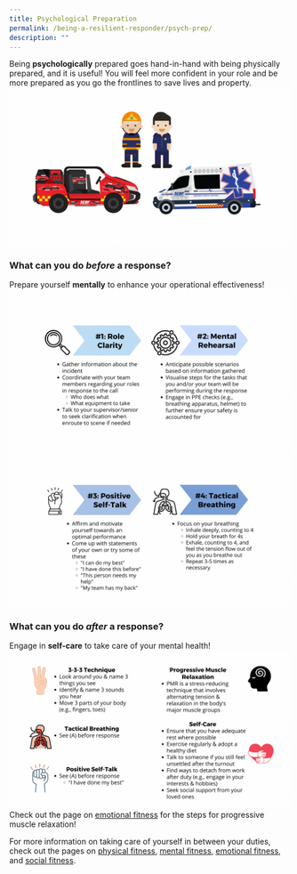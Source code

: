 ```yaml
---
title: Psychological Preparation
permalink: /being-a-resilient-responder/psych-prep/
description: ""
---
```

Being **psychologically** prepared goes hand-in-hand with being physically prepared, and it is useful! You will feel more confident in your role and be more prepared as you go the frontlines to save lives and property.
![](/images/self-help%20portal%20graphics.png)

### What can you do *before* a response?
Prepare yourself **mentally** to enhance your operational effectiveness!
![](/images/psych%20prep%201.png)![](/images/psych%20prep%202.png)

### What can you do *after* a response?
Engage in **self-care** to take care of your mental health!
![](/images/psych%20prep%202%20(2).png)
Check out the page on [emotional fitness](/being-a-resilient-responder/emotional-fitness) for the steps for progressive muscle relaxation!

For more information on taking care of yourself in between your duties, check out the pages on [physical fitness](/being-a-resilient-responder/physical-fitness), [mental fitness](/being-a-resilient-responder/mental-fitness), [emotional fitness](/being-a-resilient-responder/emotional-fitness), and [social fitness](/being-a-resilient-responder/social-fitness).
